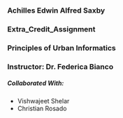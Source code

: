 ### Achilles Edwin Alfred Saxby
### Extra_Credit_Assignment
### Principles of Urban Informatics
### Instructor: Dr. Federica Bianco
##### Collaborated With:
  - Vishwajeet Shelar
  - Christian Rosado
